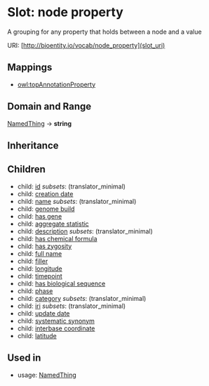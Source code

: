 # Slot: node property


A grouping for any property that holds between a node and a value

URI: [http://bioentity.io/vocab/node_property](slot_uri)
## Mappings

 * [owl:topAnnotationProperty](http://purl.obolibrary.org/obo/owl_topAnnotationProperty)
## Domain and Range

[NamedThing](NamedThing.md) -> **string**
## Inheritance

## Children

 *  child: [id](id.md) *subsets*: (translator_minimal)
 *  child: [creation date](creation_date.md)
 *  child: [name](name.md) *subsets*: (translator_minimal)
 *  child: [genome build](genome_build.md)
 *  child: [has gene](has_gene.md)
 *  child: [aggregate statistic](aggregate_statistic.md)
 *  child: [description](description.md) *subsets*: (translator_minimal)
 *  child: [has chemical formula](has_chemical_formula.md)
 *  child: [has zygosity](has_zygosity.md)
 *  child: [full name](full_name.md)
 *  child: [filler](filler.md)
 *  child: [longitude](longitude.md)
 *  child: [timepoint](timepoint.md)
 *  child: [has biological sequence](has_biological_sequence.md)
 *  child: [phase](phase.md)
 *  child: [category](category.md) *subsets*: (translator_minimal)
 *  child: [iri](iri.md) *subsets*: (translator_minimal)
 *  child: [update date](update_date.md)
 *  child: [systematic synonym](systematic_synonym.md)
 *  child: [interbase coordinate](interbase_coordinate.md)
 *  child: [latitude](latitude.md)
## Used in

 *  usage: [NamedThing](NamedThing.md)
